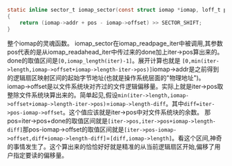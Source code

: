 ```C
static inline sector_t iomap_sector(const struct iomap *iomap, loff_t pos)
{
	return (iomap->addr + pos - iomap->offset) >> SECTOR_SHIFT;
}
```
整个iomap的灵魂函数。
iomap_sector在iomap_readpage_iter中被调用,其参数pos代表的是从iomap_readahead_iter中传过来的done加上iter->pos算出来的。done的取值区间是`[0,iomap_length(iter)-1]`。展开计算也就是
`[0,min(iter->length,iomap->offset+iomap->length-iter->pos)]`iomap->addr是之前得到的逻辑扇区映射区间的起始字节地址(也就是操作系统层面的"物理地址")。iomap->offset是以文件系统块对齐过的文件逻辑偏移量。实际上就是iter->pos取整除文件系统块算出来的。简单起见,假设`min(iter->length,iomap->offset+iomap->length-iter->pos)`=`iomap->length-diff`。其中`diff=iter->pos-iomap->offset`。这个值应该就是iter->pos中对文件系统块的余数。 那pos=iter->pos+done的取值区间就是`[iter->pos,iter->pos+iomap->length-diff]`那pos-iomap->offset的取值区间就是`[iter->pos-iomap->offset,diff+iomap->length-diff]`=`[diff,iomap->length]`。看这个区间,神奇的事情发生了。这个算出来的恰恰好好就是精准的从当前逻辑扇区开始,偏移了用户指定要读的偏移量。
